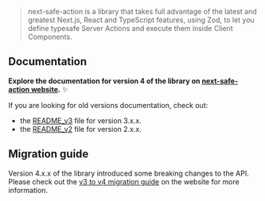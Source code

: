 > next-safe-action is a library that takes full advantage of the latest and greatest Next.js, React and TypeScript features, using Zod, to let you define typesafe Server Actions and execute them inside Client Components.

## Documentation

**Explore the documentation for version 4 of the library on [next-safe-action website](https://next-safe-action.dev).** ✨

If you are looking for old versions documentation, check out:
- the [README_v3](packages/next-safe-action/README_v3.md) file for version 3.x.x.
- the [README_v2](packages/next-safe-action/README_v2.md) file for version 2.x.x.

## Migration guide

Version 4.x.x of the library introduced some breaking changes to the API. Please check out the [v3 to v4 migration guide](https://next-safe-action.dev/docs/migration-from-v3-to-v4) on the website for more information.